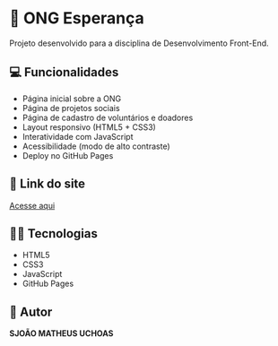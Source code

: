 # 🌿 ONG Esperança

Projeto desenvolvido para a disciplina de Desenvolvimento Front-End.

## 💻 Funcionalidades
- Página inicial sobre a ONG
- Página de projetos sociais
- Página de cadastro de voluntários e doadores
- Layout responsivo (HTML5 + CSS3)
- Interatividade com JavaScript
- Acessibilidade (modo de alto contraste)
- Deploy no GitHub Pages

## 🚀 Link do site
[Acesse aqui](https://seuusuario.github.io/ong-esperanca/)

## 🧑‍💻 Tecnologias
- HTML5
- CSS3
- JavaScript
- GitHub Pages

## 📄 Autor
**SJOÃO MATHEUS UCHOAS**
